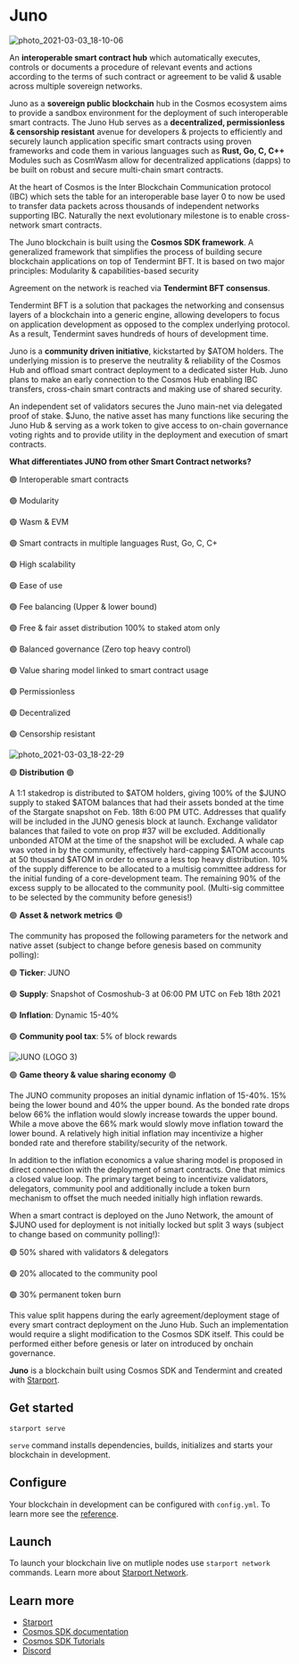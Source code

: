 # Juno

![photo_2021-03-03_18-10-06](https://user-images.githubusercontent.com/79812965/110179648-ba938400-7e08-11eb-849c-a8da02c31a21.jpg)

An **interoperable smart contract hub** which automatically executes, controls or documents a procedure of relevant events and actions 
according to the terms of such contract or agreement to be valid & usable across multiple sovereign networks.

Juno as a **sovereign public blockchain** hub in the Cosmos ecosystem aims to provide a sandbox environment for the deployment 
of such interoperable smart contracts. The Juno Hub serves as a **decentralized, permissionless & censorship resistant** avenue 
for developers & projects to efficiently and securely launch application specific smart contracts using proven frameworks 
and code them in various languages such as **Rust, Go, C, C++**
Modules such as CosmWasm allow for decentralized applications (dapps) to be built on robust and secure multi-chain smart contracts.

At the heart of Cosmos is the Inter Blockchain Communication protocol (IBC) which sets the table for an interoperable base layer 0 
to now be used to transfer data packets across thousands of independent networks supporting IBC. 
Naturally the next evolutionary milestone is to enable cross-network smart contracts.

The Juno blockchain is built using the **Cosmos SDK framework**. 
A generalized framework that simplifies the process of building secure blockchain applications on top of Tendermint BFT. 
It is based on two major principles: Modularity & capabilities-based security

Agreement on the network is reached via **Tendermint BFT consensus**.

Tendermint BFT is a solution that packages the networking and consensus layers of a blockchain into a generic engine, 
allowing developers to focus on application development as opposed to the complex underlying protocol. 
As a result, Tendermint saves hundreds of hours of development time.

Juno is a **community driven initiative**, kickstarted by $ATOM holders.
The underlying mission is to preserve the neutrality & reliability of the Cosmos Hub and offload smart contract deployment to a dedicated sister Hub. 
Juno plans to make an early connection to the Cosmos Hub enabling IBC transfers, cross-chain smart contracts and making use of shared security.

An independent set of validators secures the Juno main-net via delegated proof of stake. 
$Juno, the native asset has many functions like securing the Juno Hub & serving as a work token to give access to on-chain governance voting rights 
and to provide utility in the deployment and execution of smart contracts.


**What differentiates JUNO from other Smart Contract networks?**

🟣 Interoperable smart contracts 

🟣 Modularity

🟣 Wasm & EVM

🟣 Smart contracts in multiple languages Rust, Go, C, C+

🟣 High scalability

🟣 Ease of use

🟣 Fee balancing (Upper & lower bound)

🟣 Free & fair asset distribution 100% to staked atom only

🟣 Balanced governance (Zero top heavy control) 
                                                     
🟣 Value sharing model linked to smart contract usage
                                                  
🟣 Permissionless 
                                                     
🟣 Decentralized
                                             
🟣 Censorship resistant

![photo_2021-03-03_18-22-29](https://user-images.githubusercontent.com/79812965/110187125-8a9fad00-7e17-11eb-971f-1b56faf3e558.jpg)


🟣 **Distribution** 🟣

A 1:1 stakedrop is distributed to $ATOM holders, giving 100% of the $JUNO supply to staked $ATOM balances that had their assets bonded 
at the time of the Stargate snapshot on Feb. 18th 6:00 PM UTC. 
Addresses that qualify will be included in the JUNO genesis block at launch. 
Exchange validator balances that failed to vote on prop #37 will be excluded. Additionally unbonded ATOM at the time of the snapshot will be excluded.
A whale cap was voted in by the community, effectively hard-capping $ATOM accounts at 50 thousand $ATOM in order to ensure a less top heavy distribution.
10% of the supply difference to be allocated to a multisig committee address for the initial funding of a core-development team. The remaining 90% of the excess supply to be allocated to the community pool.
(Multi-sig committee to be selected by the community before genesis!)

🟣 **Asset & network metrics** 🟣

The community has proposed the following parameters for the network and native asset (subject to change before genesis based on community polling):


🟣 **Ticker**: JUNO

🟣 **Supply**: Snapshot of Cosmoshub-3 at 06:00 PM UTC on Feb 18th 2021

🟣 **Inflation**: Dynamic 15-40%

🟣 **Community pool tax**: 5% of block rewards

![JUNO (LOGO 3)](https://user-images.githubusercontent.com/79812965/110180550-4b1e9400-7e0a-11eb-8386-ef1f5a9252f9.png)

🟣 **Game theory & value sharing economy** 🟣

The JUNO community proposes an initial dynamic inflation of 15-40%. 15% being the lower bound and 40% the upper bound. 
As the bonded rate drops below 66% the inflation would slowly increase towards the upper bound. 
While a move above the 66% mark would slowly move inflation toward the lower bound.
A relatively high initial inflation may incentivize a higher bonded rate and therefore stability/security of the network.

In addition to the inflation economics a value sharing model is proposed in direct connection with the deployment of smart contracts. 
One that mimics a closed value loop. The primary target being to incentivize validators, delegators, community pool 
and additionally include a token burn mechanism to offset the much needed initially high inflation rewards.

When a smart contract is deployed on the Juno Network, the amount of $JUNO used for deployment is not initially locked but split 3 ways
(subject to change based on community polling!):

🟣 50% shared with validators & delegators 

🟣 20% allocated to the community pool 
  
🟣 30% permanent token burn 

This value split happens during the early agreement/deployment stage of every smart contract deployment on the Juno Hub.
Such an implementation would require a slight modification to the Cosmos SDK itself. This could be performed either 
before genesis or later on introduced by onchain governance.








**Juno** is a blockchain built using Cosmos SDK and Tendermint and created with [Starport](https://github.com/tendermint/starport).

## Get started

```
starport serve
```

`serve` command installs dependencies, builds, initializes and starts your blockchain in development.

## Configure

Your blockchain in development can be configured with `config.yml`. To learn more see the [reference](https://github.com/tendermint/starport#documentation).

## Launch

To launch your blockchain live on mutliple nodes use `starport network` commands. Learn more about [Starport Network](https://github.com/tendermint/spn).

## Learn more

- [Starport](https://github.com/tendermint/starport)
- [Cosmos SDK documentation](https://docs.cosmos.network)
- [Cosmos SDK Tutorials](https://tutorials.cosmos.network)
- [Discord](https://discord.gg/W8trcGV)
